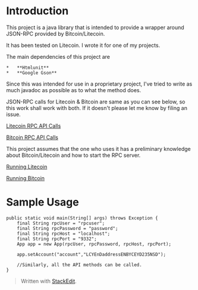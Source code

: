 Introduction
============

This project is a java library that is intended to provide a wrapper around JSON-RPC provided by Bitcoin/Litecoin.

It has been tested on Litecoin. I wrote it for one of my projects.

The main dependencies of this project are 

    *   **Htmlunit**	
    *   **Google Gson**

Since this was intended for use in a proprietary project, I've tried to write as much javadoc as possible as to what the method does.

JSON-RPC calls for Litecoin & Bitcoin are same as you can see below, so this work shall work with both. If it doesn't please let me know by filing an issue.

[Litecoin RPC API Calls](https://litecoin.info/Litecoin_API)

[Bitcoin RPC API Calls](https://en.bitcoin.it/wiki/API_reference_%28JSON-RPC%29)

This project assumes that the one who uses it has a preliminary knowledge about Bitcoin/Litecoin and how to start the RPC server.

[Running Litecoin](https://litecoin.info/Litecoin.conf)

[Running Bitcoin](https://en.bitcoin.it/wiki/Running_Bitcoin)



Sample Usage
===========

    public static void main(String[] args) throws Exception {
        final String rpcUser = "rpcuser";
        final String rpcPassword = "password";
        final String rpcHost = "localhost";
        final String rpcPort = "9332";
        App app = new App(rpcUser, rpcPassword, rpcHost, rpcPort);

        app.setAccount("account","LCYEnDaddressENBYCEYD235NSD");
        
        //Similarly, all the API methods can be called.
    }



> Written with [StackEdit](https://stackedit.io/).
